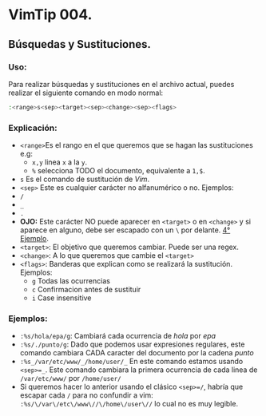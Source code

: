 # VimTip 004.

## Búsquedas y Sustituciones.

### Uso:
Para realizar búsquedas y sustituciones en el archivo actual, puedes realizar el siguiente comando en modo normal:
```bash
:<range>s<sep><target><sep><change><sep><flags>
```

### Explicación:

 * `<range>`Es el rango en el que queremos que se hagan las sustituciones e.g:
   * `x,y` linea `x` a la `y`.
   * `%` selecciona TODO el documento, equivalente a `1,$`.
 * `s` Es el comando de sustitución de *Vim*.
 *  `<sep>` Este es cualquier carácter no alfanumérico o no. Ejemplos:
  * `/`
  * `_`
  * `.`
  * **OJO:** Este carácter NO puede aparecer en `<target>` o en `<change>` y si aparece en alguno, debe ser escapado con un `\` por delante. [4° Ejemplo](#ejemplos).
 * `<target>`: El objetivo que queremos cambiar. Puede ser una regex.
 * `<change>`: A lo que queremos que cambie el `<target>`
 * `<flags>`: Banderas que explican como se realizará la sustitución. Ejemplos:
   * `g` Todas las ocurrencias
   * `c` Confirmacion antes de sustituir
   * `i` Case insensitive

### Ejemplos:

* `:%s/hola/epa/g`: Cambiará cada ocurrencia de _hola_ por _epa_
* `:%s/./punto/g`: Dado que podemos usar expresiones regulares, este comando cambiara CADA caracter del documento por la cadena _punto_
* `:%s_/var/etc/www/_/home/user/_` En este comando estamos usando `<sep>=_`. Este comando cambiara la primera ocurrencia de cada linea de `/var/etc/www/` por `/home/user/`
* Si queremos hacer lo anterior usando el clásico `<sep>=/`, habría que escapar cada `/` para no confundir a vim:`
:%s/\/var\/etc\/www\//\/home\/user\//` lo cual no es muy legible.
